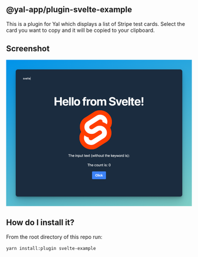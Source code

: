 ## @yal-app/plugin-svelte-example

This is a plugin for Yal which displays a list of Stripe test cards. Select the card you want to copy and it will be copied to your clipboard.

## Screenshot

![svelte-example](./resources/svelte-example.png 'svelte-example')

## How do I install it?

From the root directory of this repo run:

```
yarn install:plugin svelte-example
```
